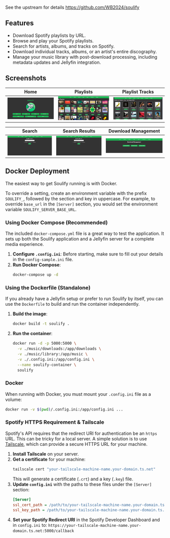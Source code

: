 See the upstream for details https://github.com/WB2024/soulify

## Features

- Download Spotify playlists by URL.
- Browse and play your Spotify playlists.
- Search for artists, albums, and tracks on Spotify.
- Download individual tracks, albums, or an artist's entire discography.
- Manage your music library with post-download processing, including metadata updates and Jellyfin integration.

## Screenshots

| Home | Playlists | Playlist Tracks |
| --- | --- | --- |
| ![screenshot_home.png](static/images/screenshot_home.png) | ![screenshot_playlists.png](static/images/screenshot_playlists.png) | ![screenshot_playliststracks.png](static/images/screenshot_playliststracks.png) |

| Search | Search Results | Download Management |
| --- | --- | --- |
| ![screenshot_search.png](static/images/screenshot_search.png) | ![screenshot_search.png](static/images/screenshot_search.png) | ![screenshot_downloadManagment.png](static/images/screenshot_downloadManagment.png) |

## Docker Deployment

The easiest way to get Soulify running is with Docker.

To override a setting, create an environment variable with the prefix `SOULIFY_`, followed by the section and key in uppercase. For example, to override `base_url` in the `[Server]` section, you would set the environment variable `SOULIFY_SERVER_BASE_URL`.

### Using Docker Compose (Recommended)

The included `docker-compose.yml` file is a great way to test the application. It sets up both the Soulify application and a Jellyfin server for a complete media experience.

1.  **Configure `.config.ini`**: Before starting, make sure to fill out your details in the `config-sample.ini` file.
2.  **Run Docker Compose**:
    ```bash
    docker-compose up -d
    ```

### Using the Dockerfile (Standalone)

If you already have a Jellyfin setup or prefer to run Soulify by itself, you can use the `Dockerfile` to build and run the container independently.

1.  **Build the image**:
    ```bash
    docker build -t soulify .
    ```
2.  **Run the container**:
    ```bash
    docker run -d -p 5000:5000 \
      -v ./music/downloads:/app/downloads \
      -v ./music/library:/app/music \
      -v ./.config.ini:/app/config.ini \
      --name soulify-container \
      soulify
    ```

### Docker

When running with Docker, you must mount your `.config.ini` file as a volume:

```bash
docker run -v $(pwd)/.config.ini:/app/config.ini ...
```

### Spotify HTTPS Requirement & Tailscale

Spotify's API requires that the redirect URI for authentication be an `https` URL. This can be tricky for a local server. A simple solution is to use [Tailscale](https://tailscale.com/), which can provide a secure HTTPS URL for your machine.

1.  **Install Tailscale** on your server.
2.  **Get a certificate** for your machine:
    ```bash
    tailscale cert "your-tailscale-machine-name.your-domain.ts.net"
    ```
    This will generate a certificate (`.crt`) and a key (`.key`) file.
3.  **Update `config.ini`** with the paths to these files under the `[Server]` section:
    ```ini
    [Server]
    ssl_cert_path = /path/to/your-tailscale-machine-name.your-domain.ts.net.crt
    ssl_key_path = /path/to/your-tailscale-machine-name.your-domain.ts.net.key
    ```
4.  **Set your Spotify Redirect URI** in the Spotify Developer Dashboard and in `config.ini` to:
    `https://your-tailscale-machine-name.your-domain.ts.net:5000/callback`
